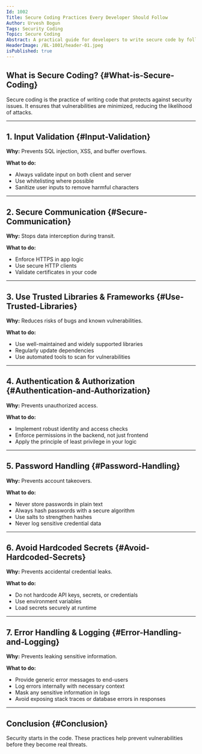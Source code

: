```yaml
---
Id: 1002
Title: Secure Coding Practices Every Developer Should Follow
Author: Urvesh Bogun
Tags: Security Coding
Topic: Secure Coding
Abstract: A practical guide for developers to write secure code by following essential secure coding practices, including input validation, password handling, and avoiding hardcoded secrets.
HeaderImage: /BL-1001/header-01.jpeg
isPublished: true
---
```


## What is Secure Coding? {#What-is-Secure-Coding}

Secure coding is the practice of writing code that protects against security issues. It ensures that vulnerabilities are minimized, reducing the likelihood of attacks.

---

## 1. Input Validation {#Input-Validation}

**Why:** Prevents SQL injection, XSS, and buffer overflows.

**What to do:**
- Always validate input on both client and server
- Use whitelisting where possible
- Sanitize user inputs to remove harmful characters

---

## 2. Secure Communication {#Secure-Communication}

**Why:** Stops data interception during transit.

**What to do:**
- Enforce HTTPS in app logic
- Use secure HTTP clients
- Validate certificates in your code

---

## 3. Use Trusted Libraries & Frameworks {#Use-Trusted-Libraries}

**Why:** Reduces risks of bugs and known vulnerabilities.

**What to do:**
- Use well-maintained and widely supported libraries
- Regularly update dependencies
- Use automated tools to scan for vulnerabilities

---

## 4. Authentication & Authorization {#Authentication-and-Authorization}

**Why:** Prevents unauthorized access.

**What to do:**
- Implement robust identity and access checks
- Enforce permissions in the backend, not just frontend
- Apply the principle of least privilege in your logic

---

## 5. Password Handling {#Password-Handling}

**Why:** Prevents account takeovers.

**What to do:**
- Never store passwords in plain text
- Always hash passwords with a secure algorithm
- Use salts to strengthen hashes
- Never log sensitive credential data

---

## 6. Avoid Hardcoded Secrets {#Avoid-Hardcoded-Secrets}

**Why:** Prevents accidental credential leaks.

**What to do:**
- Do not hardcode API keys, secrets, or credentials
- Use environment variables
- Load secrets securely at runtime

---

## 7. Error Handling & Logging {#Error-Handling-and-Logging}

**Why:** Prevents leaking sensitive information.

**What to do:**
- Provide generic error messages to end-users
- Log errors internally with necessary context
- Mask any sensitive information in logs
- Avoid exposing stack traces or database errors in responses

---

## Conclusion {#Conclusion}

Security starts in the code. These practices help prevent vulnerabilities before they
become real threats.
